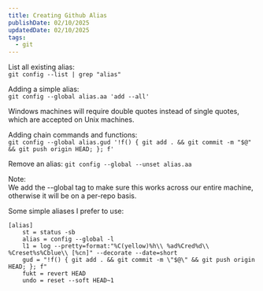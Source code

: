 ```yaml
---
title: Creating Github Alias
publishDate: 02/10/2025
updatedDate: 02/10/2025
tags:
  - git
---
```


List all existing alias:  
`git config --list | grep "alias"`  
  
Adding a simple alias:  
`git config --global alias.aa 'add --all'`  

Windows machines will require double quotes instead of single quotes, which are accepted on Unix machines.  

Adding chain commands and functions:  
`git config --global alias.gud '!f() { git add . && git commit -m "$@" && git push origin HEAD; }; f'`

Remove an alias:
`git config --global --unset alias.aa`  

Note:  
We add the --global tag to make sure this works across our entire machine, otherwise it will be on a per-repo basis.

Some simple aliases I prefer to use: 
```
[alias]
	st = status -sb
	alias = config --global -l
	l1 = log --pretty=format:"%C(yellow)%h\\ %ad%Cred%d\\ %Creset%s%Cblue\\ [%cn]" --decorate --date=short
	gud = "!f() { git add . && git commit -m \"$@\" && git push origin HEAD; }; f"
	fukt = revert HEAD
	undo = reset --soft HEAD~1
```
